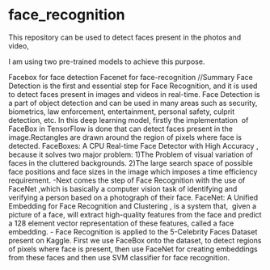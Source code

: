 # face_recognition
This repository can be used to detect faces present in the photos and video,

I am using two pre-trained models to achieve this purpose.

Facebox for face detection
Facenet for face-recognition
//Summary
Face Detection is the first and essential step for Face Recognition, and it is
used to detect faces present in images and videos in real-time. Face
Detection is a part of object detection and can be used in many areas such
as security, biometrics, law enforcement, entertainment, personal safety,
culprit detection, etc.
In this deep learning model, firstly the implementation​ ​ of ​ FaceBox​ in
TensorFlow is done that can detect faces present in the image.Rectangles
are drawn around the region of pixels where face is detected.
FaceBoxes: A CPU Real-time Face Detector with High Accuracy​ ,
because it solves two major problem:
1)The Problem of visual variation of faces in the cluttered backgrounds.
2)The large search space of possible face positions and face sizes in the
image which imposes a time efficiency requirement.
-Next comes the step of Face Recognition with the use of ​ FaceNet​ ,which is
basically a computer vision task of identifying and verifying a person based
on a photograph of their face.
FaceNet: A Unified Embedding for Face Recognition and Clustering​ ,
is a system that, ​ given a picture of a face, will extract high-quality features
from the face and predict a 128 element vector representation of these
features, called a face embedding.
-​ Face Recognition is applied to the 5-Celebrity Faces Dataset present on
Kaggle.​ First we use FaceBox onto the dataset, to detect regions of pixels
where face is present, then use FaceNet for creating embeddings from
these faces and then use SVM classifier for face recognition.
